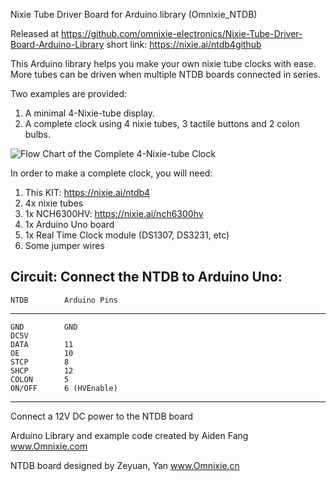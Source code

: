 Nixie Tube Driver Board for Arduino library (Omnixie_NTDB)

Released at
https://github.com/omnixie-electronics/Nixie-Tube-Driver-Board-Arduino-Library
short link: https://nixie.ai/ntdb4github

This Arduino library helps you make your own nixie tube clocks with ease.
More tubes can be driven when multiple NTDB boards connected in series.

Two examples are provided:
1) A minimal 4-Nixie-tube display.
2) A complete clock using 4 nixie tubes, 3 tactile buttons and 2 colon bulbs.

![Flow Chart of the Complete 4-Nixie-tube Clock](images/Complete-4-Nixie-tube-Clock-Flow-Chart-v1)

In order to make a complete clock, you will need:
1) This KIT: https://nixie.ai/ntdb4
2) 4x nixie tubes
3) 1x NCH6300HV: https://nixie.ai/nch6300hv
4) 1x Arduino Uno board
5) 1x Real Time Clock module (DS1307, DS3231, etc)
6) Some jumper wires

 
 Circuit:
 Connect the NTDB to Arduino Uno:
 --------------------------------
    NTDB        Arduino Pins
 --------------------------------
    GND         GND
    DC5V
    DATA        11
    OE          10
    STCP        8
    SHCP        12
    COLON       5
    ON/OFF      6 (HVEnable)
 --------------------------------
 Connect a 12V DC power to the NTDB board 

 Arduino Library and example code created
 by Aiden Fang
 www.Omnixie.com

 NTDB board designed by Zeyuan, Yan
 www.Omnixie.cn

